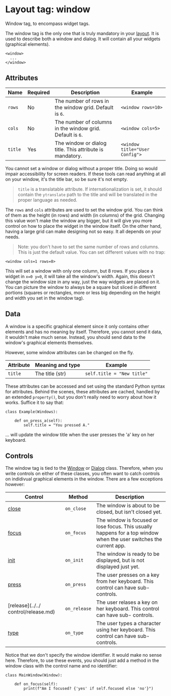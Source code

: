 # Layout tag: window

Window tag, to encompass widget tags.

The window tag is the only one that is truly mandatory in your
[layout](../overview.md).  It is used to describe both a window and
dialog.  It will contain all your widgets (graphical elements).

```
<window>
  ...
</window>
```

## Attributes

| Name         | Required | Description              | Example     |
| ------------ | -------- | ------------------------ | ----------- |
| `rows` | No | The number of rows in the window grid. Default is `6`. | `<window rows=10>` |
| `cols` | No | The number of columns in the window grid. Default is `6`. | `<window cols=5>` |
| `title` | Yes | The window or dialog title.  This attribute is mandatory. | `<window title="User Config">` |

You cannot set a window or dialog without a proper title.  Doing so
would impair accessibility for screen readers.  If these tools can
read anything at all on your window, it's the title bar, so be sure
it's not empty.

> `title` is a translatable attribute.  If internationalization is
  set, it should contain the `ytranslate` path to the title and will
  be translated in the proper language as needed.

The `rows` and `cols` attributes are used to set the window grid.  You
can think of them as the height (in rows) and width (in columns) of the
grid.  Changing this value won't make the window any bigger, but
it will give you more control on how to place the widget in the window
itself.  On the other hand, having a large grid can make designing not
so easy.  It all depends on your needs.

> Note: you don't have to set the same number of rows and columns.
  This is just the default value.  You can set different values with no
  trap:

```
<window cols=1 rows=8>
```

This will set a window with only one column, but 8 rows.  If you place
a widget in `x=0 y=0`, it will take all the window's width.  Again,
this doesn't change the window size in any way, just the way widgets
are placed on it.  You can picture the window to always be a
square but sliced in different portions (squares or rectangles, more
or less big depending on the height and width you set in the window
tag).

## Data

A window is a specific graphical element since it only contains other
elements and has no meaning by itself.  Therefore, you cannot send
it data, it wouldn't make much sense.  Instead, you should
send data to the window's graphical elements themselves.

However, some window attributes can be changed on the fly.

| Attribute      | Meaning and type | Example                     |
| -------------- | ---------------- | --------------------------- |
| `title` | The title (str) | `self.title = "New title"` |

These attributes can be accessed and set using the standard Python
syntax for attributes.  Behind the scenes, these attributes are cached,
handled by an extended `property()`, but you don't really need to
worry about how it works.  Suffice it to say that:

    class Example(Windows):

        def on_press_a(self):
            self.title = "You pressed A."

... will update the window title when the user presses the 'a' key
on her keyboard.

## Controls

The window tag is tied to the [Window](../../widget/Window.md) or
[Dialog](../../widget/Dialog.md) class.  Therefore, when you write
controls on either of these classes, you often want to catch controls
on indidivual graphical elements in the window.  There are a few
exceptions however:

| Control                           | Method     | Description      |
| --------------------------------- | ---------- | ---------------- |
| [close](../../control/close.md) | `on_close` | The window is about to be closed, but isn't closed yet. |
| [focus](../../control/focus.md) | `on_focus` | The window is focused or lose focus.  This usually happens for a top window when the user switches the current app. |
| [init](../../control/init.md) | `on_init` | The window is ready to be displayed, but is not displayed just yet. |
| [press](../../control/press.md) | `on_press` | The user presses on a key from her keyboard. This control can have sub-controls. |
| [release](../../ control/release.md) | `on_release` | The user relases a key on her keyboard. This control can have sub- controls. |
| [type](../../control/type.md) | `on_type` | The user types a character using her keyboard. This control can have sub-controls. |

Notice that we don't specify the window identifier.  It would make
no sense here.  Therefore, to use these events, you should just add a
method in the window class with the control name and no identifier:

    class MainWindow(Window):

        def on_focus(self):
            print(f"Am I focused? {'yes' if self.focused else 'no'}")

